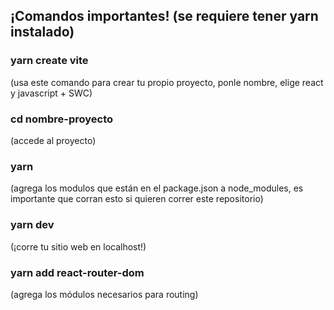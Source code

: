 ## ¡Comandos importantes! (se requiere tener yarn instalado)

### yarn create vite 
(usa este comando para crear tu propio proyecto, ponle nombre, elige react y javascript + SWC)

### cd nombre-proyecto 
(accede al proyecto)

### yarn 
(agrega los modulos que están en el package.json a node_modules, es importante que corran esto si quieren correr este repositorio)

### yarn dev 
(¡corre tu sitio web en localhost!)

### yarn add react-router-dom
(agrega los módulos necesarios para routing)
